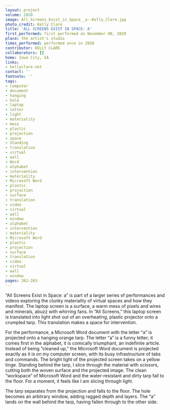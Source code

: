 ```yaml
---
layout: project
volume: 2020
image: All_Screens_Exist_in_Space__a--Kelly_Clare.jpg
photo_credit: Kelly Clare
title: 'ALL SCREENS EXIST IN SPACE: A'
first_performed: first performed on November 08, 2020
place: the artist's studio
times_performed: performed once in 2020
contributor: KELLY CLARE
collaborators: []
home: Iowa City, IA
links:
- kellyclare.net
contact: ''
footnote: ''
tags:
- computer
- document
- hanging
- hole
- laptop
- letter
- light
- materiality
- mess
- plastic
- projection
- space
- Standing
- translation
- virtual
- wall
- Word
- alphabet
- intervention
- materiality
- Microsoft Word
- plastic
- projection
- surface
- translation
- video
- virtual
- wall
- window
- alphabet
- intervention
- materiality
- Microsoft Word
- plastic
- projection
- surface
- translation
- video
- virtual
- wall
- window
pages: 262-263
---
```


“All Screens Exist in Space: a” is part of a larger series of performances and videos exploring the clunky materiality of virtual spaces and how they manifest. The laptop screen is a surface, a warm mess of pixels and wires and minerals, abuzz with whirring fans. In “All Screens,” this laptop screen is translated into light shot out of an overheating, plastic projector onto a crumpled tarp. This translation makes a space for intervention. 

For the performance, a Microsoft Word document with the letter “a” is projected onto a hanging orange tarp. The letter “a” is a funny letter; it comes first in the alphabet, it is comically triumphant, an indefinite article. Instead of being “cleaned up,” the Microsoft Word document is projected exactly as it is on my computer screen, with its busy infrastructure of tabs and commands. The bright light of the projected screen takes on a yellow tinge. Standing behind the tarp, I slice through the material with scissors, cutting both the woven surface and the projected image. The clean “workspace” of Microsoft Word and the water-resistant and dirty tarp fall to the floor. For a moment, it feels like I am slicing through light. 

The tarp separates from the projection and falls to the floor. The hole becomes an arbitrary window, adding ragged depth and layers. The “a” lands on the wall behind the tarp, having fallen through to the other side.